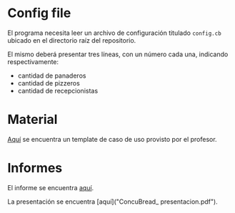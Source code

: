 # Config file
El programa necesita leer un archivo de configuración titulado `config.cb` ubicado en el directorio raíz del repositorio.

El mismo deberá presentar tres líneas, con un número cada una, indicando respectivamente:
- cantidad de panaderos
- cantidad de pizzeros
- cantidad de recepcionistas

# Material
[Aquí](<res/ej. casos de uso.pdf>) se encuentra un template de caso de uso provisto por el profesor.
 # Informes
 El informe se encuentra [aquí](informe.pdf).
 
 La presentación se encuentra [aquí]("ConcuBread_ presentacion.pdf").
